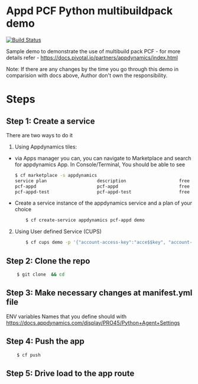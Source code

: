 # Appd PCF Python multibuildpack demo

[![Build Status](https://travis-ci.org/joemccann/dillinger.svg?branch=master)](https://travis-ci.org/joemccann/dillinger)

Sample demo to demonstrate the use of multibuild pack PCF - for more details refer - https://docs.pivotal.io/partners/appdynamics/index.html


Note:
   If there are any changes by the time you go through this demo in comparision with docs above, Author don't own the responsibility.
  
# Steps

## Step 1: Create a service
There are two ways to do it
1. Using Appdynamics tiles:
 - via Apps manager you can, you can navigate to Marketplace and search for appdynamics App. In Console/Terminal, You should be able to see
    ```sh
    $ cf marketplace -s appdynamics
    service plan                   description                    free or paid
    pcf-appd                       pcf-appd                       free
    pcf-appd-test                  pcf-appd-test                  free
    ```
- Create a service instance of the appdynamics service and a plan of your choice
    ```sh
        $ cf create-service appdynamics pcf-appd demo
    ```

2. Using User defined Service (CUPS)
    ```sh
        $ cf cups demo -p '{"account-access-key":"acce$$key", "account-name":"customer1", "host-name":"demo.appdynamics.com", "port":"8090", "ssl-enabled":false}' 
    ```
## Step 2: Clone the repo
```sh
    $ git clone  && cd  
```

## Step 3: Make necessary changes at manifest.yml file
ENV variables Names that you define should with https://docs.appdynamics.com/display/PRO45/Python+Agent+Settings

## Step 4: Push the app
```sh
    $ cf push
```

## Step 5: Drive load to the app route
